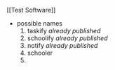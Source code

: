 [[Test Software]]
+ possible names
	1) taskify _already published_
	2) schoolify _already published_
	3) notify _already published_
	4) schooler
	5) 
